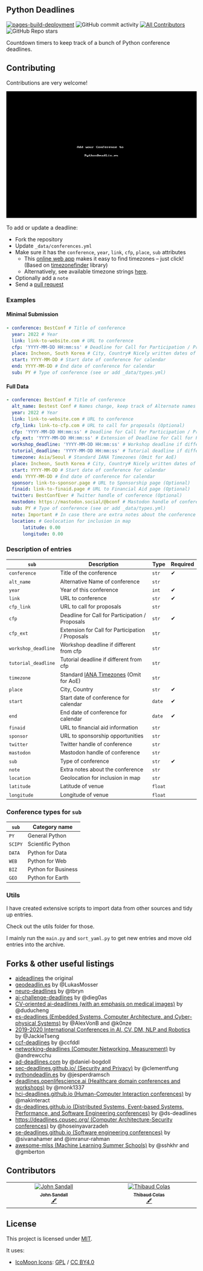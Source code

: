 ## Python Deadlines

[![pages-build-deployment](https://github.com/JesperDramsch/python-deadlines/actions/workflows/pages/pages-build-deployment/badge.svg?branch=gh-pages)](https://github.com/JesperDramsch/python-deadlines/actions/workflows/pages/pages-build-deployment) ![GitHub commit activity](https://img.shields.io/github/commit-activity/m/jesperdramsch/python-deadlines) [![All Contributors](https://img.shields.io/github/all-contributors/jesperdramsch/python-deadlines?color=ee8449)](#contributors) ![GitHub Repo stars](https://img.shields.io/github/stars/jesperdramsch/python-deadlines)

Countdown timers to keep track of a bunch of Python conference deadlines.

## Contributing

Contributions are very welcome!

![GIF of adding a conference to pythondeadlin.es](static/img/pythondeadlines-edit.gif)

To add or update a deadline:

-   Fork the repository
-   Update `_data/conferences.yml`
-   Make sure it has the `conference`, `year`, `link`, `cfp`, `place`, `sub` attributes
    -   This [online web app](https://timezonefinder.michelfe.it/) makes it easy to find timezones – just click!
        (Based on [timezonefinder](https://github.com/jannikmi/timezonefinder) library)
    -   Alternatively, see available timezone strings [here](https://momentjs.com/timezone/).
-   Optionally add a `note`
-   Send a [pull request](_data/conferences.yml)

### Examples

#### Minimal Submission

```yaml
- conference: BestConf # Title of conference
  year: 2022 # Year
  link: link-to-website.com # URL to conference
  cfp: 'YYYY-MM-DD HH:mm:ss' # Deadline for Call for Participation / Proposals
  place: Incheon, South Korea # City, Country# Nicely written dates of conference
  start: YYYY-MM-DD # Start date of conference for calendar
  end: YYYY-MM-DD # End date of conference for calendar
  sub: PY # Type of conference (see or add _data/types.yml)
```

#### Full Data

```yaml
- conference: BestConf # Title of conference
  alt_name: Bestest Conf # Names change, keep track of Alternate names here
  year: 2022 # Year
  link: link-to-website.com # URL to conference
  cfp_link: link-to-cfp.com # URL to call for proposals (Optional)
  cfp: 'YYYY-MM-DD HH:mm:ss' # Deadline for Call for Participation / Proposals
  cfp_ext: 'YYYY-MM-DD HH:mm:ss' # Extension of Deadline for Call for Participation / Proposals
  workshop_deadline: 'YYYY-MM-DD HH:mm:ss' # Workshop deadline if different from cfp (Optional)
  tutorial_deadline: 'YYYY-MM-DD HH:mm:ss' # Tutorial deadline if different from cfp (Optional)
  timezone: Asia/Seoul # Standard IANA Timezones (Omit for AoE)
  place: Incheon, South Korea # City, Country# Nicely written dates of conference
  start: YYYY-MM-DD # Start date of conference for calendar
  end: YYYY-MM-DD # End date of conference for calendar
  sponsor: link-to-sponsor.page # URL to Sponsorship page (Optional)
  finaid: link-to-finaid.page # URL to Financial Aid page (Optional)
  twitter: BestConfEver # Twitter handle of conference (Optional)
  mastodon: https://mastodon.social/@bconf # Mastodon handle of conference (Optional)
  sub: PY # Type of conference (see or add _data/types.yml)
  note: Important # In case there are extra notes about the conference (Optional)
  location: # Geolocation for inclusion in map
      latitude: 0.00
      longitude: 0.00
```

### Description of entries

| `sub`               | Description                                                                   | Type    | Required |
| ------------------- | ----------------------------------------------------------------------------- | ------- | -------- |
| `conference`        | Title of the conference                                                       | `str`   | ✔        |
| `alt_name`          | Alternative Name of conference                                                | `str`   |          |
| `year`              | Year of this conference                                                       | `int`   | ✔        |
| `link`              | URL to conference                                                             | `str`   | ✔        |
| `cfp_link`          | URL to call for proposals                                                     | `str`   |          |
| `cfp`               | Deadline for Call for Participation / Proposals                               | `str`   | ✔        |
| `cfp_ext`           | Extension for Call for Participation / Proposals                              | `str`   |          |
| `workshop_deadline` | Workshop deadline if different from cfp                                       | `str`   |          |
| `tutorial_deadline` | Tutorial deadline if different from cfp                                       | `str`   |          |
| `timezone`          | Standard [IANA Timezones](https://timezonefinder.michelfe.it/) (Omit for AoE) | `str`   |          |
| `place`             | City, Country                                                                 | `str`   | ✔        |
| `start`             | Start date of conference for calendar                                         | `date`  | ✔        |
| `end`               | End date of conference for calendar                                           | `date`  | ✔        |
| `finaid`            | URL to financial aid information                                              | `str`   |          |
| `sponsor`           | URL to sponsorship opportunities                                              | `str`   |          |
| `twitter`           | Twitter handle of conference                                                  | `str`   |          |
| `mastodon`          | Mastodon handle of conference                                                 | `str`   |          |
| `sub`               | Type of conference                                                            | `str`   | ✔        |
| `note`              | Extra notes about the conference                                              | `str`   |          |
| `location`          | Geolocation for inclusion in map                                              | `str`   |          |
| `latitude`          | Latitude of venue                                                             | `float` |          |
| `longitude`         | Longitude of venue                                                            | `float` |          |

### Conference types for `sub`

| `sub`   | Category name       |
| ------- | ------------------- |
| `PY`    | General Python      |
| `SCIPY` | Scientific Python   |
| `DATA`  | Python for Data     |
| `WEB`   | Python for Web      |
| `BIZ`   | Python for Business |
| `GEO`   | Python for Earth    |

### Utils

I have created extensive scripts to import data from other sources and tidy up entries.

Check out the utils folder for those.

I mainly run the `main.py` and `sort_yaml.py` to get new entries and move old entries into the archive.

## Forks & other useful listings

-   [aideadlines][2] the original
-   [geodeadlin.es][3] by @LukasMosser
-   [neuro-deadlines][4] by @tbryn
-   [ai-challenge-deadlines][5] by @dieg0as
-   [CV-oriented ai-deadlines (with an emphasis on medical images)][8] by @duducheng
-   [es-deadlines (Embedded Systems, Computer Architecture, and Cyber-physical Systems)][9] by @AlexVonB and @k0nze
-   [2019-2020 International Conferences in AI, CV, DM, NLP and Robotics][10] by @JackieTseng
-   [ccf-deadlines][11] by @ccfddl
-   [networking-deadlines (Computer Networking, Measurement)][12] by @andrewcchu
-   [ad-deadlines.com][13] by @daniel-bogdoll
-   [sec-deadlines.github.io/ (Security and Privacy)][14] by @clementfung
-   [pythondeadlin.es][15] by @jesperdramsch
-   [deadlines.openlifescience.ai (Healthcare domain conferences and workshops)][16] by @monk1337
-   [hci-deadlines.github.io (Human-Computer Interaction conferences)][17] by @makinteract
-   [ds-deadlines.github.io (Distributed Systems, Event-based Systems, Performance, and Software Engineering conferences)][18] by @ds-deadlines
-   [https://deadlines.cpusec.org/ (Computer Architecture-Security conferences)][19] by @hoseinyavarzadeh
-   [se-deadlines.github.io (Software engineering conferences)][20] by @sivanahamer and @imranur-rahman
-   [awesome-mlss (Machine Learning Summer Schools)][21] by @sshkhr and @gmberton

## Contributors

<!-- ALL-CONTRIBUTORS-LIST:START - Do not remove or modify this section -->
<!-- prettier-ignore-start -->
<!-- markdownlint-disable -->
<table>
  <tbody>
    <tr>
      <td align="center" valign="top" width="14.28%"><a href="https://coefficient.ai"><img src="https://avatars.githubusercontent.com/u/2884159?v=4?s=100" width="100px;" alt="John Sandall"/><br /><sub><b>John Sandall</b></sub></a><br /><a href="#content-john-sandall" title="Content">🖋</a></td>
      <td align="center" valign="top" width="14.28%"><a href="https://thib.me/"><img src="https://avatars.githubusercontent.com/u/877585?v=4?s=100" width="100px;" alt="Thibaud Colas"/><br /><sub><b>Thibaud Colas</b></sub></a><br /><a href="#content-thibaudcolas" title="Content">🖋</a></td>
    </tr>
  </tbody>
</table>

<!-- markdownlint-restore -->
<!-- prettier-ignore-end -->

<!-- ALL-CONTRIBUTORS-LIST:END -->

## License

This project is licensed under [MIT][1].

It uses:

-   [IcoMoon Icons](https://icomoon.io/#icons-icomoon): [GPL](http://www.gnu.org/licenses/gpl.html) / [CC BY4.0](http://creativecommons.org/licenses/by/4.0/)

[1]: https://abhshkdz.mit-license.org/
[2]: http://aideadlin.es/
[3]: https://github.com/LukasMosser/geo-deadlines
[4]: https://github.com/tbryn/neuro-deadlines
[5]: https://github.com/dieg0as/ai-challenge-deadlines
[6]: http://www.conferenceranks.com/#
[8]: https://m3dv.github.io/ai-deadlines/
[9]: https://ekut-es.github.io/es-deadlines/
[10]: https://jackietseng.github.io/conference_call_for_paper/conferences.html
[11]: https://ccfddl.github.io/
[12]: https://noise-lab.net/networking-deadlines/
[13]: https://ad-deadlines.com/
[14]: https://sec-deadlines.github.io/
[15]: https://pythondeadlin.es/
[16]: https://deadlines.openlifescience.ai/
[17]: https://hci-deadlines.github.io/
[18]: https://ds-deadlines.github.io
[19]: https://deadlines.cpusec.org/
[20]: https://se-deadlines.github.io/
[21]: https://awesome-mlss.com/
